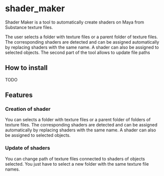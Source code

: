 # shader_maker

Shader Maker is a tool to automatically create shaders on Maya from Substance texture files.

The user selects a folder with texture files or a parent folder of texture files. The corresponding shaders are detected and can be assigned automatically by replacing shaders with the same name. A shader can also be assigned to selected objects.
The second part of the tool allows to update file paths

## How to install

TODO
 
## Features
### Creation of shader

You can selects a folder with texture files or a parent folder of folders of texture files. The corresponding shaders are detected and can be assigned automatically by replacing shaders with the same name. A shader can also be assigned to selected objects.

### Update of shaders

You can change path of texture files connected to shaders of objects selected. You just have to select a new folder with the same texture file names.

